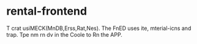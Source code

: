 # rental-frontend
T
crat usiMECK(MnDB,Erss,Rat,Nes).
The FnED uses ite, mterial-icns and trap.
Tpe nm rn dv in the Coole to Rn the APP.
